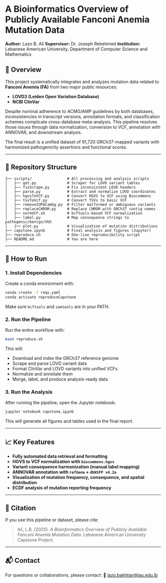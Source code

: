 # A Bioinformatics Overview of Publicly Available Fanconi Anemia Mutation Data

**Author:** Lazo B. Ali
**Supervisor:** Dr. Joseph Rebehmed
**Institution:** Lebanese American University, Department of Computer Science and Mathematics

## 📘 Overview

This project systematically integrates and analyzes mutation data related to **Fanconi Anemia (FA)** from two major public resources:

* **LOVD3 (Leiden Open Variation Database)**
* **NCBI ClinVar**

Despite nominal adherence to ACMG/AMP guidelines by both databases, inconsistencies in transcript versions, annotation formats, and classification schemes complicate cross-database meta-analysis. This pipeline resolves those issues through data normalization, conversion to VCF, annotation with ANNOVAR, and downstream analysis.

The final result is a unified dataset of 91,720 GRCh37-mapped variants with harmonized pathogenicity assertions and functional scores.

---

## 📂 Repository Structure

```
├── scripts/                # All processing and analysis scripts
│   ├── get.py              # Scraper for LOVD variant tables
│   ├── fixScrape.py        # Fix inconsistent LOVD headers
│   ├── parse.py            # Extract and normalize LOVD coordinates
│   ├── hgvsToVCF.py        # Convert HGVS to VCF using Biocommons
│   ├── tsvToVcf.py         # Convert TSVs to basic VCF
│   ├── removeIUPACambg.py  # Filter malformed or ambiguous variants
│   ├── replaceCHROM.py     # Replace CHROM with GRCh37 contig names
│   ├── normVCF.sh          # bcftools-based VCF normalization
│   ├── label.py            # Map consequence strings to pathogenic/benign/VUS
│   ├── plot.py             # Visualization of mutation distributions
├── capstone.ipynb          # Final analysis and figures (Jupyter)
├── reproduce.sh            # One-line reproducibility script
├── README.md               # You are here
```

---

## 🔧 How to Run

### 1. Install Dependencies

Create a conda environment with:

```bash
conda create -f reqs.yaml
conda activate reproduceCapstone
```

Make sure `bcftools` and `samtools` are in your PATH.

### 2. Run the Pipeline

Run the entire workflow with:

```bash
bash reproduce.sh
```

This will:

* Download and index the GRCh37 reference genome
* Scrape and parse LOVD variant data
* Format ClinVar and LOVD variants into unified VCFs
* Normalize and annotate them
* Merge, label, and produce analysis-ready data

### 3. Run the Analysis

After running the pipeline, open the Jupyter notebook:

```bash
jupyter notebook capstone.ipynb
```

This will generate all figures and tables used in the final report.

---

## 📈 Key Features

* **Fully automated data retrieval and formatting**
* **HGVS to VCF normalization with `biocommons.hgvs`**
* **Variant consequence harmonization (manual label mapping)**
* **ANNOVAR annotation with `refGene` + `dbNSFP v4.2a`**
* **Visualization of mutation frequency, consequence, and spatial distribution**
* **ECDF analysis of mutation reporting frequency**

---

## 📄 Citation

If you use this pipeline or dataset, please cite:

> Ali, L.B. (2025). *A Bioinformatics Overview of Publicly Available Fanconi Anemia Mutation Data*. Lebanese American University Capstone Project.

---

## 📬 Contact

For questions or collaborations, please contact:
📧 [lazo.bakhtiar@lau.edu.lb](mailto:lazo.bakhtiar@lau.edu.lb)

